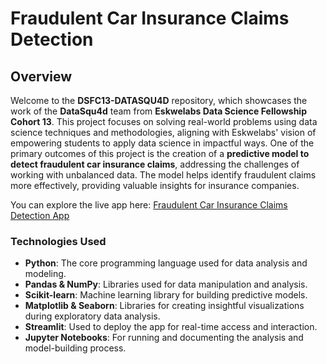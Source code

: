 # Fraudulent Car Insurance Claims Detection

## Overview

Welcome to the **DSFC13-DATASQU4D** repository, which showcases the work of the **DataSqu4d** team from **Eskwelabs Data Science Fellowship Cohort 13**. This project focuses on solving real-world problems using data science techniques and methodologies, aligning with Eskwelabs' vision of empowering students to apply data science in impactful ways. One of the primary outcomes of this project is the creation of a **predictive model to detect fraudulent car insurance claims**, addressing the challenges of working with unbalanced data. The model helps identify fraudulent claims more effectively, providing valuable insights for insurance companies.

You can explore the live app here: [Fraudulent Car Insurance Claims Detection App](https://dsfc13-datasqu4d-cifd.streamlit.app/)

### Technologies Used

- **Python**: The core programming language used for data analysis and modeling.
- **Pandas & NumPy**: Libraries used for data manipulation and analysis.
- **Scikit-learn**: Machine learning library for building predictive models.
- **Matplotlib & Seaborn**: Libraries for creating insightful visualizations during exploratory data analysis.
- **Streamlit**: Used to deploy the app for real-time access and interaction.
- **Jupyter Notebooks**: For running and documenting the analysis and model-building process.
